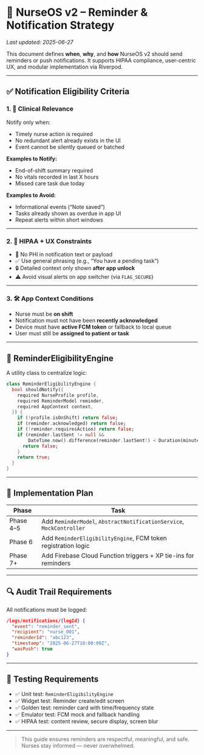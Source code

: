 # 📣 NurseOS v2 – Reminder & Notification Strategy

_Last updated: 2025-06-27_

This document defines **when**, **why**, and **how** NurseOS v2 should send reminders or push notifications. It supports HIPAA compliance, user-centric UX, and modular implementation via Riverpod.

---

## ✅ Notification Eligibility Criteria

### 1. 🧠 Clinical Relevance
Notify only when:
- Timely nurse action is required
- No redundant alert already exists in the UI
- Event cannot be silently queued or batched

**Examples to Notify:**
- End-of-shift summary required
- No vitals recorded in last X hours
- Missed care task due today

**Examples to Avoid:**
- Informational events (“Note saved”)
- Tasks already shown as overdue in app UI
- Repeat alerts within short windows

---

### 2. 🔐 HIPAA + UX Constraints
- 🚫 No PHI in notification text or payload
- ✅ Use general phrasing (e.g., “You have a pending task”)
- 🔒 Detailed context only shown **after app unlock**
- ⚠️ Avoid visual alerts on app switcher (via `FLAG_SECURE`)

---

### 3. 🛠 App Context Conditions
- Nurse must be **on shift**
- Notification must not have been **recently acknowledged**
- Device must have **active FCM token** or fallback to local queue
- User must still be **assigned to patient or task**

---

## 🧠 ReminderEligibilityEngine

A utility class to centralize logic:

```dart
class ReminderEligibilityEngine {
  bool shouldNotify({
    required NurseProfile profile,
    required ReminderModel reminder,
    required AppContext context,
  }) {
    if (!profile.isOnShift) return false;
    if (reminder.acknowledged) return false;
    if (!reminder.requiresAction) return false;
    if (reminder.lastSent != null &&
        DateTime.now().difference(reminder.lastSent!) < Duration(minutes: 15)) {
      return false;
    }
    return true;
  }
}
```

---

## 🔄 Implementation Plan

| Phase     | Task                                                                 |
|-----------|----------------------------------------------------------------------|
| Phase 4–5 | Add `ReminderModel`, `AbstractNotificationService`, `MockController` |
| Phase 6   | Add `ReminderEligibilityEngine`, FCM token registration logic        |
| Phase 7+  | Add Firebase Cloud Function triggers + XP tie-ins for reminders      |

---

## 🔍 Audit Trail Requirements
All notifications must be logged:

```json
/logs/notifications/{logId} {
  "event": "reminder_sent",
  "recipient": "nurse_001",
  "reminderId": "abc123",
  "timestamp": "2025-06-27T10:00:00Z",
  "wasPush": true
}
```

---

## 🧪 Testing Requirements
- ✅ Unit test: `ReminderEligibilityEngine`
- ✅ Widget test: Reminder create/edit screen
- ✅ Golden test: reminder card with time/frequency state
- ✅ Emulator test: FCM mock and fallback handling
- ✅ HIPAA test: content review, secure display, screen blur

---

> This guide ensures reminders are respectful, meaningful, and safe. Nurses stay informed — never overwhelmed.

